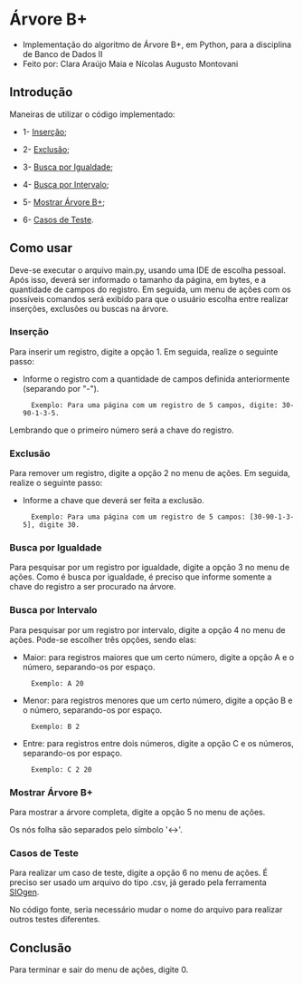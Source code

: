 # Árvore B+

- Implementação do algoritmo de Árvore B+, em Python, para a disciplina de Banco de Dados II
- Feito por: Clara Araújo Maia e Nícolas Augusto Montovani

## Introdução

Maneiras de utilizar o código implementado:

- 1- [Inserção](#inserção);

- 2- [Exclusão](#exclusão);

- 3- [Busca por Igualdade](#busca-por-igualdade);

- 4- [Busca por Intervalo](#busca-por-intervalo);

- 5- [Mostrar Árvore B+](#mostrar-árvore-b);

- 6- [Casos de Teste](#casos-de-teste).

## Como usar

Deve-se executar o arquivo main.py, usando uma IDE de escolha pessoal. Após isso, deverá ser informado o tamanho da página, em bytes, e a quantidade de campos do registro. Em seguida, um menu de ações com os possíveis comandos será exibido para que o usuário escolha entre realizar inserções, exclusões ou buscas na árvore.

### Inserção

Para inserir um registro, digite a opção 1. Em seguida, realize o seguinte passo:

- Informe o registro com a quantidade de campos definida anteriormente (separando por "-").

        Exemplo: Para uma página com um registro de 5 campos, digite: 30-90-1-3-5.

Lembrando que o primeiro número será a chave do registro.

### Exclusão

Para remover um registro, digite a opção 2 no menu de ações. Em seguida, realize o seguinte passo:

- Informe a chave que deverá ser feita a exclusão.

        Exemplo: Para uma página com um registro de 5 campos: [30-90-1-3-5], digite 30.

### Busca por Igualdade

Para pesquisar por um registro por igualdade, digite a opção 3 no menu de ações. Como é busca por igualdade, é preciso que informe somente a chave do registro a ser procurado na árvore.

### Busca por Intervalo

Para pesquisar por um registro por intervalo, digite a opção 4 no menu de ações. Pode-se escolher três opções, sendo elas:

- Maior: para registros maiores que um certo número, digite a opção A e o número, separando-os por espaço.

        Exemplo: A 20

- Menor: para registros menores que um certo número, digite a opção B e o número, separando-os por espaço.

        Exemplo: B 2

- Entre: para registros entre dois números, digite a opção C e os números, separando-os por espaço.

        Exemplo: C 2 20

### Mostrar Árvore B+

Para mostrar a árvore completa, digite a opção 5 no menu de ações.

Os nós folha são separados pelo símbolo '<->'.

### Casos de Teste

Para realizar um caso de teste, digite a opção 6 no menu de ações.
É preciso ser usado um arquivo do tipo .csv, já gerado pela ferramenta [SIOgen](https://ribeiromarcos.github.io/siogen/).

No código fonte, seria necessário mudar o nome do arquivo para realizar outros testes diferentes.

## Conclusão

Para terminar e sair do menu de ações, digite 0.
